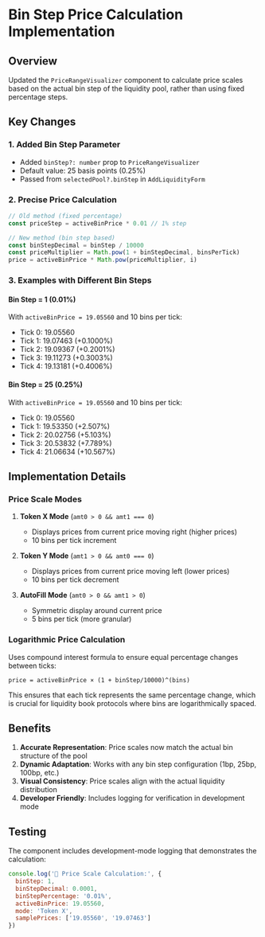 # Bin Step Price Calculation Implementation

## Overview
Updated the `PriceRangeVisualizer` component to calculate price scales based on the actual bin step of the liquidity pool, rather than using fixed percentage steps.

## Key Changes

### 1. Added Bin Step Parameter
- Added `binStep?: number` prop to `PriceRangeVisualizer`
- Default value: 25 basis points (0.25%)
- Passed from `selectedPool?.binStep` in `AddLiquidityForm`

### 2. Precise Price Calculation
```typescript
// Old method (fixed percentage)
const priceStep = activeBinPrice * 0.01 // 1% step

// New method (bin step based)
const binStepDecimal = binStep / 10000
const priceMultiplier = Math.pow(1 + binStepDecimal, binsPerTick)
price = activeBinPrice * Math.pow(priceMultiplier, i)
```

### 3. Examples with Different Bin Steps

#### Bin Step = 1 (0.01%)
With `activeBinPrice = 19.05560` and 10 bins per tick:
- Tick 0: 19.05560
- Tick 1: 19.07463 (+0.1000%)
- Tick 2: 19.09367 (+0.2001%)
- Tick 3: 19.11273 (+0.3003%)
- Tick 4: 19.13181 (+0.4006%)

#### Bin Step = 25 (0.25%)  
With `activeBinPrice = 19.05560` and 10 bins per tick:
- Tick 0: 19.05560
- Tick 1: 19.53350 (+2.507%)
- Tick 2: 20.02756 (+5.103%)
- Tick 3: 20.53832 (+7.789%)
- Tick 4: 21.06634 (+10.567%)

## Implementation Details

### Price Scale Modes
1. **Token X Mode** (`amt0 > 0 && amt1 === 0`)
   - Displays prices from current price moving right (higher prices)
   - 10 bins per tick increment

2. **Token Y Mode** (`amt1 > 0 && amt0 === 0`)
   - Displays prices from current price moving left (lower prices)
   - 10 bins per tick decrement

3. **AutoFill Mode** (`amt0 > 0 && amt1 > 0`)
   - Symmetric display around current price
   - 5 bins per tick (more granular)

### Logarithmic Price Calculation
Uses compound interest formula to ensure equal percentage changes between ticks:
```
price = activeBinPrice × (1 + binStep/10000)^(bins)
```

This ensures that each tick represents the same percentage change, which is crucial for liquidity book protocols where bins are logarithmically spaced.

## Benefits
1. **Accurate Representation**: Price scales now match the actual bin structure of the pool
2. **Dynamic Adaptation**: Works with any bin step configuration (1bp, 25bp, 100bp, etc.)
3. **Visual Consistency**: Price scales align with the actual liquidity distribution
4. **Developer Friendly**: Includes logging for verification in development mode

## Testing
The component includes development-mode logging that demonstrates the calculation:
```javascript
console.log('🔢 Price Scale Calculation:', {
  binStep: 1,
  binStepDecimal: 0.0001,
  binStepPercentage: '0.01%',
  activeBinPrice: 19.05560,
  mode: 'Token X',
  samplePrices: ['19.05560', '19.07463']
})
```
